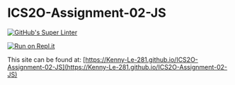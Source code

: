# ICS2O-Assignment-02-JS

[![GitHub's Super Linter](https://github.com/Kenny-Le-281/ICS2O-Assignment-02-JS/workflows/GitHub's%20Super%20Linter/badge.svg)](https://github.com/Kenny-Le-281/ICS2O-Assignment-02-JS/actions)

[![Run on Repl.it](https://repl.it/badge/github/Kenny-Le-281/ICS2O-Assignment-02-JS)](https://repl.it/github/Kenny-Le-281/ICS2O-Assignment-02-JS)

This site can be found at: [https://Kenny-Le-281.github.io/ICS2O-Assignment-02-JS](https://Kenny-Le-281.github.io/ICS2O-Assignment-02-JS)

